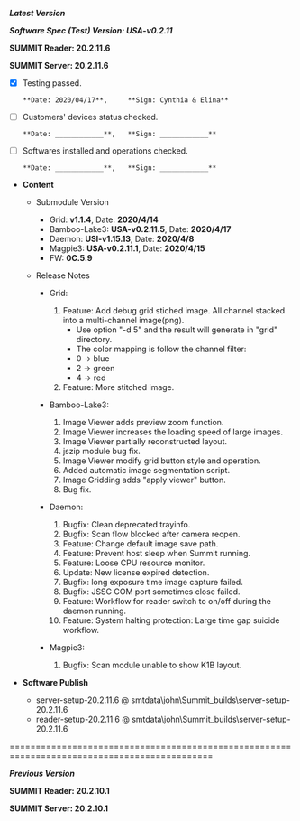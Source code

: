 ***Latest Version***

***Software Spec (Test) Version: USA-v0.2.11***

**SUMMIT Reader: 20.2.11.6**

**SUMMIT Server: 20.2.11.6**

* [x] Testing passed. 

      **Date: 2020/04/17**,     **Sign: Cynthia & Elina**

* [ ] Customers' devices status checked. 

      **Date: ____________**,   **Sign: ____________**

* [ ] Softwares installed and operations checked. 

      **Date: ____________**,   **Sign: ____________**

*  **Content**
    *  Submodule Version
        *  Grid: **v1.1.4**,          Date: **2020/4/14**
        *  Bamboo-Lake3: **USA-v0.2.11.5**,  Date: **2020/4/17**
        *  Daemon: **USI-v1.15.13**,        Date: **2020/4/8**
        *  Magpie3: **USA-v0.2.11.1**,       Date: **2020/4/15**
        *  FW: **0C.5.9**

    *  Release Notes
        *  Grid:
            1. Feature: Add debug grid stiched image. All channel stacked into a multi-channel image(png).
                - Use option "-d 5" and the result will generate in "grid" directory.
                - The color mapping is follow the channel filter:
                - 0 -> blue
                - 2 -> green
                - 4 -> red
            2. Feature: More stitched image.

        * Bamboo-Lake3:
            1. Image Viewer adds preview zoom function.
            2. Image Viewer increases the loading speed of large images.
            3. Image Viewer partially reconstructed layout.
            4. jszip module bug fix.
            5. Image Viewer modify grid button style and operation.
            6. Added automatic image segmentation script.
            7. Image Gridding adds "apply viewer" button.
            8. Bug fix.

        *  Daemon:
            1. Bugfix: Clean deprecated trayinfo.
            2. Bugfix: Scan flow blocked after camera reopen.
            3. Feature: Change default image save path.
            4. Feature: Prevent host sleep when Summit running.
            5. Feature: Loose CPU resource monitor.
            6. Update: New license expired detection.
            7. Bugfix: long exposure time image capture failed.
            8. Bugfix: JSSC COM port sometimes close failed.
            9. Feature: Workflow for reader switch to on/off during the daemon running.
            10. Feature: System halting protection: Large time gap suicide workflow.
            
        *  Magpie3:
            1. Bugfix: Scan module unable to show K1B layout.
        
* **Software Publish** 
    * server-setup-20.2.11.6 @ smtdata\john\Summit_builds\server-setup-20.2.11.6
    * reader-setup-20.2.11.6 @ smtdata\john\Summit_builds\server-setup-20.2.11.6

=============================================================================================

***Previous Version***

**SUMMIT Reader: 20.2.10.1**

**SUMMIT Server: 20.2.10.1**
